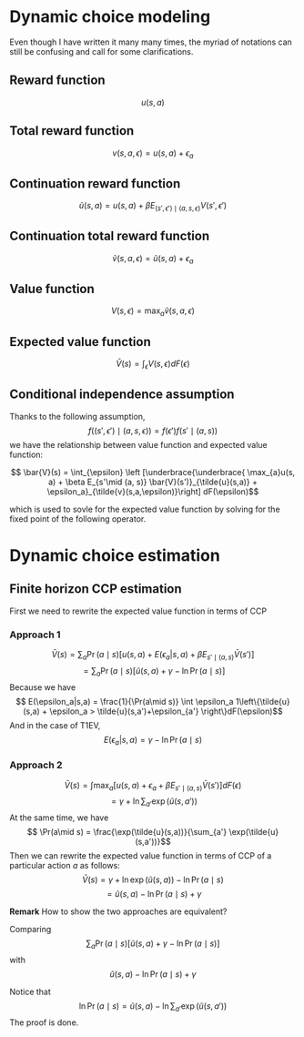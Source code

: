 # Dynamic choice modeling

Even though I have written it many many times, the myriad of notations can still be confusing and call for some clarifications.

## Reward function 
$$u(s, a) $$
## Total reward function
$$v(s, a, \epsilon) = u(s, a) + \epsilon_a$$

## Continuation reward function
$$\tilde{u}(s, a) = u(s, a) +  \beta E_{(s',\epsilon')\mid (a, s, \epsilon)} V(s',\epsilon') $$

## Continuation total reward function
$$\tilde{v}(s, a , \epsilon)  = \tilde{u}(s, a) + \epsilon_a$$

## Value function 
$$V(s, \epsilon) = \max_{a} \tilde{v}(s, a , \epsilon)$$

## Expected value function
$$\bar{V}(s) = \int_{\epsilon} V(s, \epsilon) dF(\epsilon)$$

## Conditional independence assumption
Thanks to the following assumption, 
$$f((s', \epsilon')\mid (a, s, \epsilon)) = f(\epsilon')f(s'\mid (a, s))$$
we have the relationship between value function and expected value function:

$$ \bar{V}(s) = \int_{\epsilon} \left [\underbrace{\underbrace{
 \max_{a}u(s, a) + \beta  E_{s'\mid (a, s)} \bar{V}(s')}_{\tilde{u}(s,a)} + \epsilon_a}_{\tilde{v}(s,a,\epsilon)}\right] dF(\epsilon)$$

which is used to sovle for the expected value function by solving for the fixed point of the following operator.

# Dynamic choice estimation

## Finite horizon CCP estimation

First we need to rewrite the expected value function in terms of CCP
### Approach 1
$$\bar{V}(s) = \sum_{a} \Pr(a\mid s) \left [u(s, a) + E(\epsilon_a|s,a)+\beta E_{s'\mid (a, s)} \bar{V}(s')\right]$$
$$ = \sum_{a} \Pr(a\mid s) \left [\tilde{u}(s,a) + \gamma - \ln \Pr(a\mid s) \right]$$
Because we have 
$$ E(\epsilon_a|s,a) = \frac{1}{\Pr(a\mid s)} \int \epsilon_a 1\left\{\tilde{u}(s,a) + \epsilon_a > \tilde{u}(s,a')+\epsilon_{a'} \right\}dF(\epsilon)$$
And in the case of T1EV, 
$$ E(\epsilon_a|s,a) = \gamma - \ln \Pr(a\mid s)$$
### Approach 2
$$\bar{V}(s) = \int \max_{a} \left [u(s, a) +\epsilon_a+\beta E_{s'\mid (a, s)} \bar{V}(s')\right] dF(\epsilon)$$
$$ = \gamma + \ln \sum_{a'} \exp\left(\tilde{u}(s,a') \right)$$
At the same time, we have
$$ \Pr(a\mid s) = \frac{\exp(\tilde{u}(s,a))}{\sum_{a'} \exp(\tilde{u}(s,a'))}$$
Then we can rewrite the expected value function in terms of CCP of a particular action $a$ as follows:
$$ \bar{V}(s) = \gamma + \ln \exp(\tilde{u}(s,a)) - \ln \Pr(a\mid s)$$
$$ = \tilde{u}(s,a) - \ln \Pr(a\mid s)+ \gamma $$ 

**Remark** How to show the two approaches are equivalent? 

Comparing 
$$\sum_{a} \Pr(a\mid s) \left [\tilde{u}(s,a) + \gamma - \ln \Pr(a\mid s) \right]$$
with 
$$\tilde{u}(s,a) - \ln \Pr(a\mid s)+ \gamma$$

Notice that 
$$ \ln \Pr(a\mid s) = \tilde{u}(s,a) - \ln \sum_{a'} \exp\left(\tilde{u}(s,a') \right)$$
The proof is done.


